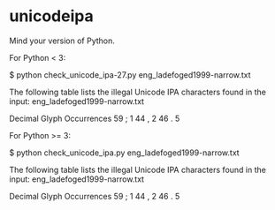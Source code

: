 unicodeipa
==========

Mind your version of Python.


For Python < 3:

$ python check_unicode_ipa-27.py eng_ladefoged1999-narrow.txt 

The following table lists the illegal Unicode IPA characters found in the input: eng_ladefoged1999-narrow.txt

Decimal	      Glyph Occurrences
59	      ;	    1
44	      ,	    2
46	      .	    5



For Python >= 3:

$ python check_unicode_ipa.py eng_ladefoged1999-narrow.txt 

The following table lists the illegal Unicode IPA characters found in the input: eng_ladefoged1999-narrow.txt

Decimal	      Glyph Occurrences
59	      ;	    1
44	      ,	    2
46	      .	    5
